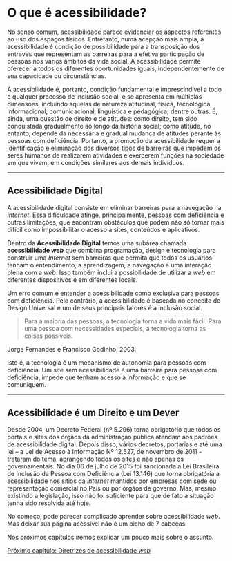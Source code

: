 # O que é acessibilidade?

No senso comum, acessibilidade parece evidenciar os aspectos referentes ao uso dos espaços físicos. Entretanto, numa acepção mais ampla, a acessibilidade é condição de possibilidade para a transposição dos entraves que representam as barreiras para a efetiva participação de pessoas nos vários âmbitos da vida social. A acessibilidade permite oferecer a todos os diferentes oportunidades iguais, independentemente de sua capacidade ou circunstâncias.

A acessibilidade é, portanto, condição fundamental e imprescindível a todo e qualquer processo de inclusão social, e se apresenta em múltiplas dimensões, incluindo aquelas de natureza atitudinal, física, tecnológica, informacional, comunicacional, linguística e pedagógica, dentre outras. É, ainda, uma questão de direito e de atitudes: como direito, tem sido conquistada gradualmente ao longo da história social; como atitude, no entanto, depende da necessária e gradual mudança de atitudes perante às pessoas com deficiência. Portanto, a promoção da acessibilidade requer a identificação e eliminação dos diversos tipos de barreiras que impedem os seres humanos de realizarem atividades e exercerem funções na sociedade em que vivem, em condições similares aos demais indivíduos.

---

## Acessibilidade Digital

A acessibilidade digital consiste em eliminar barreiras para a navegação na *internet*. Essa dificuldade atinge, principalmente, pessoas com deficiência e outras limitações, que encontram obstáculos que podem não só tornar mais difícil como impossibilitar o acesso a sites, conteúdos e aplicativos.

Dentro da **Acessibilidade Digital** temos uma subárea chamada **acessibilidade *web*** que combina programação, design e tecnologia para construir uma *Internet* sem barreiras que permita que todos os usuários tenham o entendimento, a aprendizagem, a navegação e uma interação plena com a *web*. Isso também inclui a possibilidade de utilizar a *web* em diferentes dispositivos e em diferentes locais.

Um erro comum é entender a acessibilidade como exclusiva para pessoas com deficiência. Pelo contrário, a acessibilidade é baseada no conceito de Design Universal e um de seus principais fatores é a inclusão social.

> Para a maioria das pessoas, a tecnologia torna a vida mais fácil. Para uma pessoa com necessidades especiais, a tecnologia torna as coisas possíveis.

Jorge Fernandes e Francisco Godinho, 2003.
>

Isto é, a tecnologia é um mecanismo de autonomia para pessoas com deficiência. Um site sem acessibilidade é uma barreira para pessoas com deficiência, impede que tenham acesso à informação e que se comuniquem.

---

## Acessibilidade é um Direito e um Dever

Desde 2004, um Decreto Federal (nº 5.296) torna obrigatório que todos os portais e sites dos órgãos da administração pública atendam aos padrões de acessibilidade digital. Depois disso, vários decretos, portarias e até uma lei – a Lei de Acesso à Informação Nº 12.527, de novembro de 2011 - trataram do tema, abrangendo todos os sites e não apenas os governamentais. No dia 06 de julho de 2015 foi sancionada a Lei Brasileira de Inclusão da Pessoa com Deficiência (Lei 13.146) que torna obrigatória a acessibilidade nos sítios da *internet* mantidos por empresas com sede ou representação comercial no País ou por órgãos de governo. Mas, mesmo existindo a legislação, isso não foi suficiente para que de fato a situação tenha sido resolvida até hoje.

No começo, pode parecer complicado aprender sobre acessibilidade *web*. Mas deixar sua página acessível não é um bicho de 7 cabeças.

Nos próximos capítulos iremos explicar um pouco mais sobre o assunto.

[Próximo capítulo: Diretrizes de acessibilidade *web*](../02-Diretrizes-de-acessibilidade-web/Diretrizes-de-acessibilidade-web.md)
